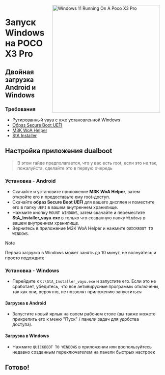 <img align="right" src="https://github.com/woa-vayu/src_vayu_windows/blob/main/2Poco X3 Pro Windows.png" width="350" alt="Windows 11 Running On A Poco X3 Pro">

# Запуск Windows на POCO X3 Pro

## Двойная загрузка Android и Windows

### Требования 
- Рутированный vayu с уже установленной Windows
- [Образ Secure Boot UEFI](https://github.com/woa-vayu/msmnilePkg/releases/latest)
- [M3K WoA Helper](https://github.com/woa-vayu/WoA-Helper-M3K/releases/latest)
- [StA Installer](https://github.com/woa-vayu-archive/Port-Windows-11-POCO-X3-Pro/releases/tag/dualboot)

## Настройка приложения dualboot
> В этом гайде предполагается, что у вас есть root, если это не так, пожалуйста, сделайте это в первую очередь

### Установка - Android
- Скачайте и установите приложение **M3K WoA Helper**, затем откройте его и предоставьте ему root-доступ.
- Скачайте **образ Secure Boot UEFI** для вашего дисплея и поместите его в папку `UEFI` в вашем внутреннем хранилище.
- Нажмите кнопку `MOUNT WINDOWS`, затем скачайте и переместите **StA_Installer_vayu.exe** в только что созданную папку `Windows` в вашем внутреннем хранилище.
- Вернитесь в приложение M3K WoA Helper и нажмите `QUICKBOOT TO WINDOWS`.
  
> [!NOTE]
> Первая загрузка в Windows может занять до 10 минут, не волнуйтесь и просто подождите

### Установка - Windows
- Перейдите к `C:\StA_Installer_vayu.exe` и запустите его. Если это не сработает, убедитесь, что все антивирусные программы отключены, так как они, вероятно, не позволят приложению запуститься

#### Загрузка в Android
- Запустите новый ярлык на своем рабочем столе (вы также можете прикрепить его к меню "Пуск" / панели задач для удобства доступа).

#### Загрузка в Windows
- Нажмите `QUICKBOOT TO WINDOWS` в приложении или воспользуйтесь недавно созданным переключателем на панели быстрых настроек
  
## Готово!

